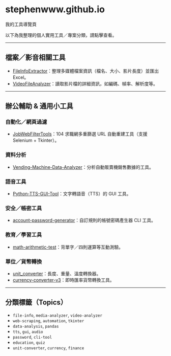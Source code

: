 # stephenwww.github.io
我的工具導覽頁

以下為我整理的個人實用工具／專案分類，請點擊查看。

---

##  檔案／影音相關工具
- [FileInfoExtractor](https://github.com/StephenwwW/FileInfoExtractor)：整理多媒體檔案資訊（檔名、大小、影片長度）並匯出 Excel。
- [VideoFileAnalyzer](https://github.com/StephenwwW/VideoFileAnalyzer)：讀取影片檔的詳細資訊，如編碼、幀率、解析度等。

---

## 辦公輔助 & 通用小工具

### 自動化／網頁過濾
- [JobWebFilterTools](https://github.com/StephenwwW/JobWebFilterTools)：104 求職網多重篩選 URL 自動重建工具（支援 Selenium + Tkinter）。

### 資料分析
- [Vending-Machine-Data-Analyzer](https://github.com/StephenwwW/Vending-Machine-Data-Analyzer)：分析自動販賣機銷售數據的工具。

### 語音工具
- [Python-TTS-GUI-Tool](https://github.com/StephenwwW/Python-TTS-GUI-Tool)：文字轉語音（TTS）的 GUI 工具。

### 安全／帳密工具
- [account-password-generator](https://github.com/StephenwwW/account-password-generator)：自訂規則的帳號密碼產生器 CLI 工具。

### 教育／學習工具
- [math-arithmetic-test](https://github.com/StephenwwW/math-arithmetic-test)：背單字／四則運算等互動測驗。

### 單位／貨幣轉換
- [unit_converter](https://github.com/StephenwwW/unit_converter)：長度、重量、溫度轉換器。
- [currency-converter-v3](https://github.com/StephenwwW/currency-converter-v3)：即時匯率貨幣轉換工具。

---

##  分類標籤（Topics）

- `file-info`, `media-analyzer`, `video-analyzer`
- `web-scraping`, `automation`, `tkinter`
- `data-analysis`, `pandas`
- `tts`, `gui`, `audio`
- `password`, `cli-tool`
- `education`, `quiz`
- `unit-converter`, `currency`, `finance`
